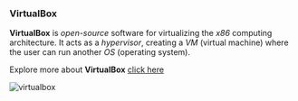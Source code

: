 ### VirtualBox

**VirtualBox** is *open-source* software for virtualizing the *x86* computing architecture. It acts as a *hypervisor*, creating a *VM* (virtual machine) where the user can run another *OS* (operating system).

Explore more about **VirtualBox** [click here](https://www.virtualbox.org/)

![virtualbox](https://github.com/selvaraj-kuppusamy/vagrant-centos/blob/main/virtualbox/assest/virtualbox.png)

